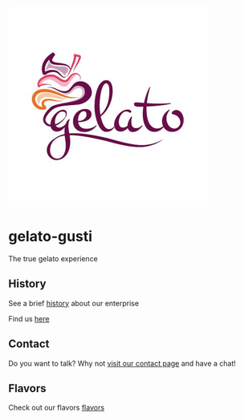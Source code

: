 ![Logo gelato-gusti](./gelato_logo.jpg)

# gelato-gusti

The true gelato experience

## History

See a brief [history](history.md) about our enterprise

Find us [here](./location.md)

## Contact

Do you want to talk? Why not [visit our contact page](ContactPage.md) and have a chat!

## Flavors

Check out our flavors [flavors](./flavors.md)

